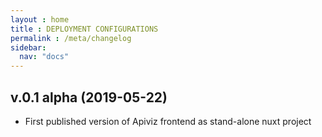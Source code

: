 ```yaml
---
layout : home 
title : DEPLOYMENT CONFIGURATIONS
permalink : /meta/changelog
sidebar:
  nav: "docs"
---
```






## v.0.1 alpha (2019-05-22)

- First published version of Apiviz frontend as stand-alone nuxt project
